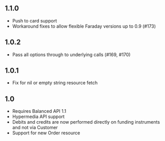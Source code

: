 ## 1.1.0

* Push to card support
* Workaround fixes to allow flexible Faraday versions up to 0.9 (#173)

## 1.0.2

* Pass all options through to underlying calls (#169, #170)


## 1.0.1

* Fix for nil or empty string resource fetch


## 1.0

* Requires Balanced API 1.1
* Hypermedia API support
* Debits and credits are now performed directly on funding instruments and not via Customer
* Support for new Order resource

